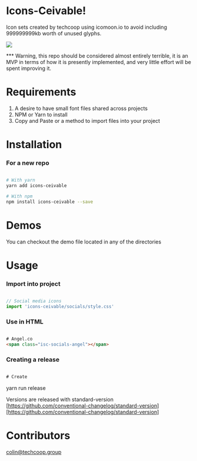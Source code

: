 # Icons-Ceivable!
Icon sets created by techcoop using icomoon.io to avoid including 999999999kb worth of unused glyphs.

![](https://media.giphy.com/media/tMNuvbHyLLXvq/giphy.gif)

*** Warning, this repo should be considered almost entirely terrible, it is an MVP in terms of how it is presently implemented, and very little effort will be spent improving it.

# Requirements

1) A desire to have small font files shared across projects
2) NPM or Yarn to install
3) Copy and Paste or a method to import files into your project

# Installation

### For a new repo

```bash

# With yarn
yarn add icons-ceivable

# With npm
npm install icons-ceivable --save

```

# Demos
You can checkout the demo file located in any of the directories

# Usage

### Import into project
```javascript

// Social media icons
import 'icons-ceivable/socials/style.css'

```

### Use in HTML

```html

# Angel.co
<span class="isc-socials-angel"></span>

```

### Creating a release

```html

# Create
```
yarn run release

Versions are released with standard-version
[https://github.com/conventional-changelog/standard-version][https://github.com/conventional-changelog/standard-version]


# Contributors
[colin@techcoop.group][admin]

[admin]: https://github.com/colingagnon

[status-image]: https://img.shields.io/badge/status-maintained-brightgreen.svg
[status-url]: https://github.com/techcoop/icons-ceivable

[npm-image]: https://img.shields.io/npm/v/icons-ceivable.svg
[npm-url]: https://www.npmjs.com/package/icons-ceivable

[license-image]: https://img.shields.io/badge/license-MIT-blue.svg
[license-url]: https://raw.githubusercontent.com/techcoop/icons-ceivable/master/LICENSE
